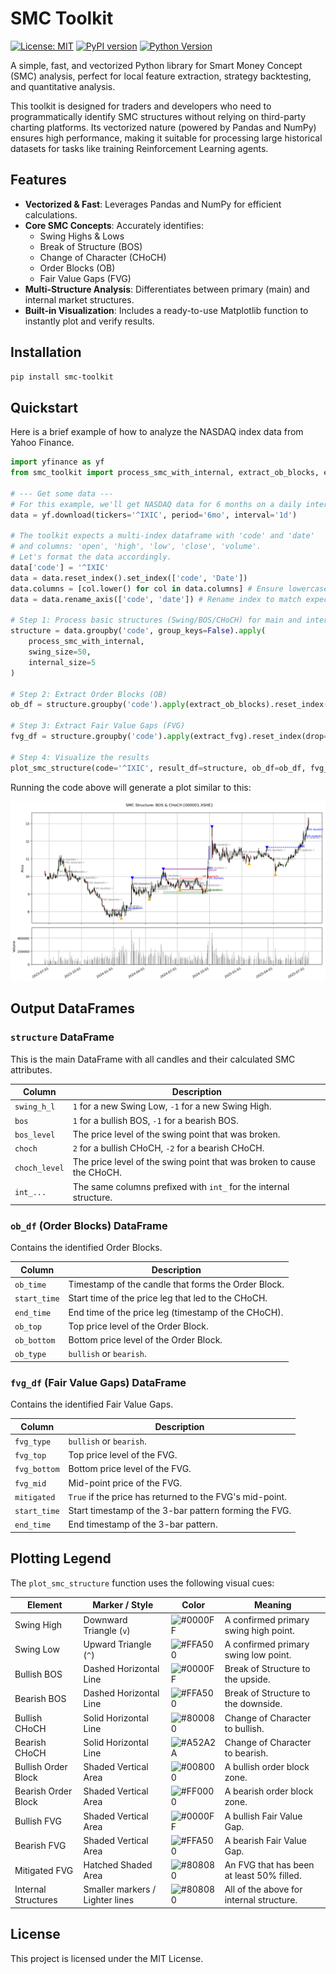 # SMC Toolkit

[![License: MIT](https://img.shields.io/badge/License-MIT-yellow.svg)](https://opensource.org/licenses/MIT)
[![PyPI version](https://badge.fury.io/py/smc-toolkit.svg)](https://badge.fury.io/py/smc-toolkit)
[![Python Version](https://img.shields.io/badge/python->=3.8-blue.svg)](https://www.python.org/downloads/)

A simple, fast, and vectorized Python library for Smart Money Concept (SMC) analysis, perfect for local feature extraction, strategy backtesting, and quantitative analysis.

This toolkit is designed for traders and developers who need to programmatically identify SMC structures without relying on third-party charting platforms. Its vectorized nature (powered by Pandas and NumPy) ensures high performance, making it suitable for processing large historical datasets for tasks like training Reinforcement Learning agents.

## Features

- **Vectorized & Fast**: Leverages Pandas and NumPy for efficient calculations.
- **Core SMC Concepts**: Accurately identifies:
  - Swing Highs & Lows
  - Break of Structure (BOS)
  - Change of Character (CHoCH)
  - Order Blocks (OB)
  - Fair Value Gaps (FVG)
- **Multi-Structure Analysis**: Differentiates between primary (main) and internal market structures.
- **Built-in Visualization**: Includes a ready-to-use Matplotlib function to instantly plot and verify results.

## Installation

```bash
pip install smc-toolkit
```

## Quickstart

Here is a brief example of how to analyze the NASDAQ index data from Yahoo Finance.

```python
import yfinance as yf
from smc_toolkit import process_smc_with_internal, extract_ob_blocks, extract_fvg, plot_smc_structure

# --- Get some data ---
# For this example, we'll get NASDAQ data for 6 months on a daily interval
data = yf.download(tickers='^IXIC', period='6mo', interval='1d')

# The toolkit expects a multi-index dataframe with 'code' and 'date'
# and columns: 'open', 'high', 'low', 'close', 'volume'.
# Let's format the data accordingly.
data['code'] = '^IXIC'
data = data.reset_index().set_index(['code', 'Date'])
data.columns = [col.lower() for col in data.columns] # Ensure lowercase column names
data = data.rename_axis(['code', 'date']) # Rename index to match expected 'date'

# Step 1: Process basic structures (Swing/BOS/CHoCH) for main and internal timeframes
structure = data.groupby('code', group_keys=False).apply(
    process_smc_with_internal, 
    swing_size=50, 
    internal_size=5
)

# Step 2: Extract Order Blocks (OB)
ob_df = structure.groupby('code').apply(extract_ob_blocks).reset_index(drop=True)

# Step 3: Extract Fair Value Gaps (FVG)
fvg_df = structure.groupby('code').apply(extract_fvg).reset_index(drop=True)

# Step 4: Visualize the results
plot_smc_structure(code='^IXIC', result_df=structure, ob_df=ob_df, fvg_df=fvg_df)
```

Running the code above will generate a plot similar to this:


![SMC Toolkit Plot Example](assets/output.png)


## Output DataFrames

### `structure` DataFrame

This is the main DataFrame with all candles and their calculated SMC attributes.

| Column                | Description                                                                 |
| --------------------- | --------------------------------------------------------------------------- |
| `swing_h_l`           | `1` for a new Swing Low, `-1` for a new Swing High.                         |
| `bos`                 | `1` for a bullish BOS, `-1` for a bearish BOS.                              |
| `bos_level`           | The price level of the swing point that was broken.                         |
| `choch`               | `2` for a bullish CHoCH, `-2` for a bearish CHoCH.                          |
| `choch_level`         | The price level of the swing point that was broken to cause the CHoCH.      |
| `int_...`             | The same columns prefixed with `int_` for the internal structure.           |

### `ob_df` (Order Blocks) DataFrame

Contains the identified Order Blocks.

| Column       | Description                                                 |
| ------------ | ----------------------------------------------------------- |
| `ob_time`    | Timestamp of the candle that forms the Order Block.         |
| `start_time` | Start time of the price leg that led to the CHoCH.          |
| `end_time`   | End time of the price leg (timestamp of the CHoCH).         |
| `ob_top`     | Top price level of the Order Block.                         |
| `ob_bottom`  | Bottom price level of the Order Block.                      |
| `ob_type`    | `bullish` or `bearish`.                                     |

### `fvg_df` (Fair Value Gaps) DataFrame

Contains the identified Fair Value Gaps.

| Column      | Description                                                 |
| ----------- | ----------------------------------------------------------- |
| `fvg_type`  | `bullish` or `bearish`.                                     |
| `fvg_top`   | Top price level of the FVG.                                 |
| `fvg_bottom`| Bottom price level of the FVG.                              |
| `fvg_mid`   | Mid-point price of the FVG.                                 |
| `mitigated` | `True` if the price has returned to the FVG's mid-point.    |
| `start_time`| Start timestamp of the 3-bar pattern forming the FVG.       |
| `end_time`  | End timestamp of the 3-bar pattern.                         |


## Plotting Legend

The `plot_smc_structure` function uses the following visual cues:


| Element               | Marker / Style                 | Color        | Meaning                                   |
| --------------------- | ------------------------------ | ------------ | ----------------------------------------- |
| Swing High            | Downward Triangle (`v`)        | ![#0000FF](https://placehold.co/15x15/0000FF/0000FF.png)         | A confirmed primary swing high point.     |
| Swing Low             | Upward Triangle (`^`)          | ![#FFA500](https://placehold.co/15x15/FFA500/FFA500.png)       | A confirmed primary swing low point.      |
| Bullish BOS           | Dashed Horizontal Line         | ![#0000FF](https://placehold.co/15x15/0000FF/0000FF.png)         | Break of Structure to the upside.         |
| Bearish BOS           | Dashed Horizontal Line         | ![#FFA500](https://placehold.co/15x15/FFA500/FFA500.png)       | Break of Structure to the downside.       |
| Bullish CHoCH         | Solid Horizontal Line          | ![#800080](https://placehold.co/15x15/800080/800080.png)       | Change of Character to bullish.           |
| Bearish CHoCH         | Solid Horizontal Line          | ![#A52A2A](https://placehold.co/15x15/A52A2A/A52A2A.png)        | Change of Character to bearish.           |
| Bullish Order Block   | Shaded Vertical Area           | ![#008000](https://placehold.co/15x15/008000/008000.png)        | A bullish order block zone.               |
| Bearish Order Block   | Shaded Vertical Area           | ![#FF0000](https://placehold.co/15x15/FF0000/FF0000.png)          | A bearish order block zone.               |
| Bullish FVG           | Shaded Vertical Area           | ![#0000FF](https://placehold.co/15x15/0000FF/0000FF.png)         | A bullish Fair Value Gap.                 |
| Bearish FVG           | Shaded Vertical Area           | ![#FFA500](https://placehold.co/15x15/FFA500/FFA500.png)       | A bearish Fair Value Gap.                 |
| Mitigated FVG         | Hatched Shaded Area            | ![#808080](https://placehold.co/15x15/808080/808080.png)       | An FVG that has been at least 50% filled. |
| Internal Structures   | Smaller markers / Lighter lines| ![#808080](https://placehold.co/15x15/808080/808080.png)         | All of the above for internal structure.  |


## License

This project is licensed under the MIT License.





